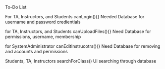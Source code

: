 To-Do List

For TA, Instructors, and Students
canLogin(){}
   Needed Database for username and password credientials 

for TA, Instructors, and Students
canUploadFiles(){}
   Need Database for permissions, username, membership 

for SystemAdministrator 
 canEditInstrucotrs(){}
   Need Database for removing and accounts and permissions 
   
 Students, TA, Instructors
 searchForClass()
   UI searching through database 
